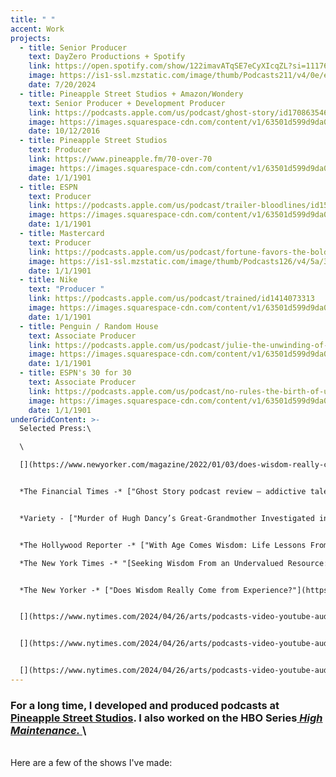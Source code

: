 ```yaml
---
title: " "
accent: Work
projects:
  - title: Senior Producer
    text: DayZero Productions + Spotify
    link: https://open.spotify.com/show/122imavATqSE7eCyXIcqZL?si=11176798ea444530
    image: https://is1-ssl.mzstatic.com/image/thumb/Podcasts211/v4/0e/e2/93/0ee2934f-6b70-483a-7cf1-13be9b6e127c/mza_7484161158786393860.jpg/626x0w.webp
    date: 7/20/2024
  - title: Pineapple Street Studios + Amazon/Wondery
    text: Senior Producer + Development Producer
    link: https://podcasts.apple.com/us/podcast/ghost-story/id1708635466
    image: https://images.squarespace-cdn.com/content/v1/63501d599d9da041a836f803/6d45b85c-2079-4abd-bf32-a49dac67dfd1/Ghost_Story_3000x3000_final.png?format=750w
    date: 10/12/2016
  - title: Pineapple Street Studios
    text: Producer
    link: https://www.pineapple.fm/70-over-70
    image: https://images.squarespace-cdn.com/content/v1/63501d599d9da041a836f803/1666194839799-0B5R9F1E863I7VMCIPPC/70+over+70+Covers+-+Coral.jpg?format=750w
    date: 1/1/1901
  - title: ESPN
    text: Producer
    link: https://podcasts.apple.com/us/podcast/trailer-bloodlines/id1529658898?i=1000489715826
    image: https://images.squarespace-cdn.com/content/v1/63501d599d9da041a836f803/347217e3-d2ba-4f84-9783-cbc168b0fbfe/bloodlines-3000x3000.png?format=750w
    date: 1/1/1901
  - title: Mastercard
    text: Producer
    link: https://podcasts.apple.com/us/podcast/fortune-favors-the-bold-the-official-mastercard-podcast/id1326893538
    image: https://is1-ssl.mzstatic.com/image/thumb/Podcasts126/v4/5a/3e/56/5a3e56cf-8e79-bae1-8362-bccedfee5ce4/mza_6085385550765906186.jpg/626x0w.webp
    date: 1/1/1901
  - title: Nike
    text: "Producer "
    link: https://podcasts.apple.com/us/podcast/trained/id1414073313
    image: https://images.squarespace-cdn.com/content/v1/63501d599d9da041a836f803/1666194840041-6P9N1DBWJTIOZALK8WFR/trained.jpg?format=750w
    date: 1/1/1901
  - title: Penguin / Random House
    text: Associate Producer
    link: https://podcasts.apple.com/us/podcast/julie-the-unwinding-of-the-miracle/id1449737055
    image: https://images.squarespace-cdn.com/content/v1/63501d599d9da041a836f803/1666194839921-17106ZFG41OC2HSFXH33/JULIE_FINAL_A.jpg?format=750w
    date: 1/1/1901
  - title: ESPN's 30 for 30
    text: Associate Producer
    link: https://podcasts.apple.com/us/podcast/no-rules-the-birth-of-ufc/id1244784611?i=1000395076659
    image: https://images.squarespace-cdn.com/content/v1/63501d599d9da041a836f803/81a8ae0c-fe85-4881-83b6-ad29059c41b6/Screen%2BShot%2B2019-06-24%2Bat%2B3.39.20%2BPM.png?format=750w
    date: 1/1/1901
underGridContent: >-
  Selected Press:\

  \

  [](https://www.newyorker.com/magazine/2022/01/03/does-wisdom-really-come-from-experience)*The New York Times -*["With YouTube Booming, Podcast Creators Get Camera-Ready"](https://www.nytimes.com/2024/04/26/arts/podcasts-video-youtube-audio.html)


  *The Financial Times -* ["Ghost Story podcast review — addictive tale of murder and haunting"](https://www.ft.com/content/fbdbb8b9-db44-42cb-b895-b9c58e77457c)


  *Variety - ["Murder of Hugh Dancy’s Great-Grandmother Investigated in New Wondery Podcast ‘Ghost Story’ (EXCLUSIVE)"](https://variety.com/2023/digital/global/hugh-dancy-great-grandmother-murder-wondery-podcast-ghost-story-1235750288/)*[](https://www.ft.com/content/fbdbb8b9-db44-42cb-b895-b9c58e77457c)[](https://www.ft.com/content/fbdbb8b9-db44-42cb-b895-b9c58e77457c)[](https://www.ft.com/content/fbdbb8b9-db44-42cb-b895-b9c58e77457c)[](https://www.nytimes.com/2024/04/26/arts/podcasts-video-youtube-audio.html)


  *The Hollywood Reporter -* ["With Age Comes Wisdom: Life Lessons From Podcast ‘70 Over 70’"](https://www.hollywoodreporter.com/business/digital/podcast-70-over-70-lessons-norman-lear-1235102209/)\

  *The New York Times -* "[Seeking Wisdom From an Undervalued Resource: Older People](https://www.nytimes.com/2021/05/21/arts/70-over-70-max-linsky.html)"


  *The New Yorker -* ["Does Wisdom Really Come from Experience?"](https://www.newyorker.com/magazine/2022/01/03/does-wisdom-really-come-from-experience)


  [](https://www.nytimes.com/2024/04/26/arts/podcasts-video-youtube-audio.html)


  [](https://www.nytimes.com/2024/04/26/arts/podcasts-video-youtube-audio.html)


  [](https://www.nytimes.com/2024/04/26/arts/podcasts-video-youtube-audio.html)[](https://www.newyorker.com/magazine/2022/01/03/does-wisdom-really-come-from-experience)
---
```

### For a long time, I developed and produced podcasts at [Pineapple Street Studios](https://www.pineapple.fm/).  I also worked on the HBO Series[ *High Maintenance.* ](https://www.hbo.com/high-maintenance)\
\
Here are a few of the shows I've made:
